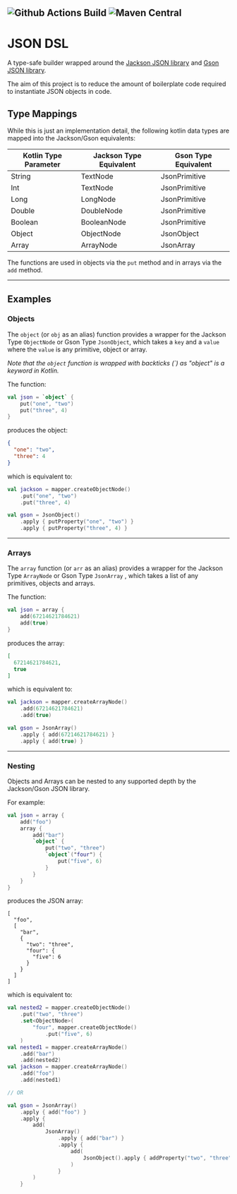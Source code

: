
![Github Actions Build](https://img.shields.io/github/workflow/status/AlexBroadbent/json-dsl/)
![Maven Central](https://img.shields.io/maven-central/v/com.abroadbent/json-dsl)
---

# JSON DSL


A type-safe builder wrapped around the [Jackson JSON library](https://github.com/FasterXML/jackson) and [Gson JSON library](https://github.com/google/gson).

The aim of this project is to reduce the amount of boilerplate code required to instantiate JSON objects in code.


## Type Mappings

While this is just an implementation detail, the following kotlin data types are mapped into the Jackson/Gson
equivalents:

| Kotlin Type Parameter | Jackson Type Equivalent | Gson Type Equivalent |
|-----------------------|-------------------------|----------------------|
| String                | TextNode                | JsonPrimitive        |
| Int                   | TextNode                | JsonPrimitive        |
| Long                  | LongNode                | JsonPrimitive        |
| Double                | DoubleNode              | JsonPrimitive        |
| Boolean               | BooleanNode             | JsonPrimitive        |
| Object                | ObjectNode              | JsonObject           |
| Array                 | ArrayNode               | JsonArray            |

The functions are used in objects via the `put` method and in arrays via the `add` method.


---


## Examples

### Objects

The `object` (or `obj` as an alias) function provides a wrapper for the Jackson Type `ObjectNode` or Gson
Type `JsonObject`, which takes a `key` and a `value` where the `value` is any primitive, object or array.

_Note that the `object` function is wrapped with backticks (\`) as "object" is a keyword in Kotlin._

The function:

```kotlin
val json = `object` {
    put("one", "two")
    put("three", 4)
}
```

produces the object:

```json
{
  "one": "two",
  "three": 4
}
```

which is equivalent to:

```kotlin
val jackson = mapper.createObjectNode()
    .put("one", "two")
    .put("three", 4)

val gson = JsonObject()
    .apply { putProperty("one", "two") }
    .apply { putProperty("three", 4) }
```

---

### Arrays

The `array` function (or `arr` as an alias) provides a wrapper for the Jackson Type `ArrayNode` or Gson Type `JsonArray`
, which takes a list of any primitives, objects and arrays.

The function:

```kotlin
val json = array {
    add(67214621784621)
    add(true)
}
```

produces the array:

```json
[
  67214621784621,
  true
]
```

which is equivalent to:

```kotlin
val jackson = mapper.createArrayNode()
    .add(67214621784621)
    .add(true)

val gson = JsonArray()
    .apply { add(67214621784621) }
    .apply { add(true) }
```


---

### Nesting

Objects and Arrays can be nested to any supported depth by the Jackson/Gson JSON library.

For example:

```kotlin
val json = array {
    add("foo")
    array {
        add("bar")
        `object` {
            put("two", "three")
            `object`("four") {
                put("five", 6)
            }
        }
    }
}
```

produces the JSON array:

```json5
[
  "foo",
  [
    "bar",
    {
      "two": "three",
      "four": {
        "five": 6
      }
    }
  ]
]
```

which is equivalent to:

```kotlin
val nested2 = mapper.createObjectNode()
    .put("two", "three")
    .set<ObjectNode>(
        "four", mapper.createObjectNode()
            .put("five", 6)
    )
val nested1 = mapper.createArrayNode()
    .add("bar")
    .add(nested2)
val jackson = mapper.createArrayNode()
    .add("foo")
    .add(nested1)

// OR

val gson = JsonArray()
    .apply { add("foo") }
    .apply {
        add(
            JsonArray()
                .apply { add("bar") }
                .apply {
                    add(
                        JsonObject().apply { addProperty("two", "three") }
                    )
                }
        )
    }
```

